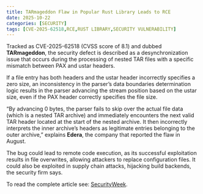```yaml
---
title: TARmageddon Flaw in Popular Rust Library Leads to RCE
date: 2025-10-22
categories: [SECURITY]
tags: [CVE-2025-62518,RCE,RUST LIBRARY,SECURITY VULNERABILITY]
---
```


Tracked as CVE-2025-62518 (CVSS score of 8.1) and dubbed **TARmageddon**, the security defect is described as a desynchronization issue that occurs during the processing of nested TAR files with a specific mismatch between PAX and ustar headers.

If a file entry has both headers and the ustar header incorrectly specifies a zero size, an inconsistency in the parser’s data boundaries determination logic results in the parser advancing the stream position based on the ustar size, even if the PAX header correctly specifies the file size.

“By advancing 0 bytes, the parser fails to skip over the actual file data (which is a nested TAR archive) and immediately encounters the next valid TAR header located at the start of the nested archive. It then incorrectly interprets the inner archive’s headers as legitimate entries belonging to the outer archive,” explains **Edera**, the company that reported the flaw in August.

The bug could lead to remote code execution, as its successful exploitation results in file overwrites, allowing attackers to replace configuration files. It could also be exploited in supply chain attacks, hijacking build backends, the security firm says.

To read the complete article see: [SecurityWeek](https://www.securityweek.com/tarmageddon-flaw-in-popular-rust-library-leads-to-rce/).